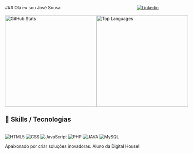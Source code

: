 <div style="display: flex; justify-content:space-between; align-items: center;">
    ### Olá eu sou José Sousa
<a href="https://www.linkedin.com/in/josesousacruz/" target="_blank">
    <img src="https://img.shields.io/badge/LinkedIn-0077B5?style=for-the-badge&logo=linkedin&logoColor=white" alt="Linkedin">
  </a>
</div>

<br>
<div style="display: flex; justify-content: space-between; align-items: center; style="height: 150px;"">
  <img src="https://github-readme-stats.vercel.app/api?username=jOSEsOUSAFh&show_icons=true&theme=radical" alt="GitHub Stats" style="height: 300px">

  <img src="https://github-readme-stats.vercel.app/api/top-langs/?username=jOSEsOUSAFh&theme=blue-green" alt="Top Languages" style="height: 300px">
</div>

## 🚀 Skills / Tecnologias

<div style="display: inline_block"><br/> 
<img align="center" alt="HTML5" src="https://img.shields.io/badge/HTML5-E34F26?style=for-the-badge&logo=html5&logoColor=white"/>
<img align="center" alt="CSS" src="https://img.shields.io/badge/CSS3-1572B6?style=for-the-badge&logo=css3&logoColor=white"/>
<img align="center" alt="JavaScript" src="https://img.shields.io/badge/JavaScript-F7DF1E?style=for-the-badge&logo=javascript&logoColor=black"/>
<img align="center" alt="PHP" src="https://img.shields.io/badge/PHP-777BB4?style=for-the-badge&logo=php&logoColor=white"/>
<img align="center" alt="JAVA" src="https://img.shields.io/badge/Java-ED8B00?style=for-the-badge&logo=java&logoColor=white"/>
<img align="center" alt="MySQL" src="https://img.shields.io/badge/MySQL-00000F?style=for-the-badge&logo=mysql&logoColor=white"/>
</div>

Apaixonado por criar soluções inovadoras.
Aluno da Digital House!
